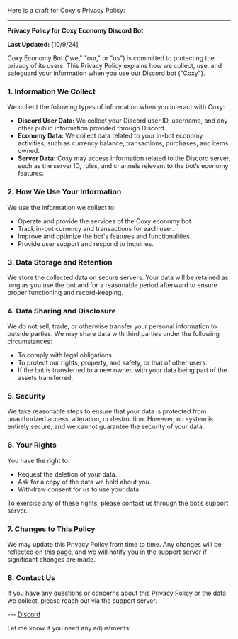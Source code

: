 Here is a draft for Coxy's Privacy Policy:

---

**Privacy Policy for Coxy Economy Discord Bot**

**Last Updated:** [10/9/24]

Coxy Economy Bot ("we," "our," or "us") is committed to protecting the privacy of its users. This Privacy Policy explains how we collect, use, and safeguard your information when you use our Discord bot ("Coxy").

### 1. Information We Collect
We collect the following types of information when you interact with Coxy:

- **Discord User Data:** We collect your Discord user ID, username, and any other public information provided through Discord.
- **Economy Data:** We collect data related to your in-bot economy activities, such as currency balance, transactions, purchases, and items owned.
- **Server Data:** Coxy may access information related to the Discord server, such as the server ID, roles, and channels relevant to the bot’s economy features.

### 2. How We Use Your Information
We use the information we collect to:
- Operate and provide the services of the Coxy economy bot.
- Track in-bot currency and transactions for each user.
- Improve and optimize the bot's features and functionalities.
- Provide user support and respond to inquiries.

### 3. Data Storage and Retention
We store the collected data on secure servers. Your data will be retained as long as you use the bot and for a reasonable period afterward to ensure proper functioning and record-keeping.

### 4. Data Sharing and Disclosure
We do not sell, trade, or otherwise transfer your personal information to outside parties. We may share data with third parties under the following circumstances:
- To comply with legal obligations.
- To protect our rights, property, and safety, or that of other users.
- If the bot is transferred to a new owner, with your data being part of the assets transferred.

### 5. Security
We take reasonable steps to ensure that your data is protected from unauthorized access, alteration, or destruction. However, no system is entirely secure, and we cannot guarantee the security of your data.

### 6. Your Rights
You have the right to:
- Request the deletion of your data.
- Ask for a copy of the data we hold about you.
- Withdraw consent for us to use your data.

To exercise any of these rights, please contact us through the bot’s support server.

### 7. Changes to This Policy
We may update this Privacy Policy from time to time. Any changes will be reflected on this page, and we will notify you in the support server if significant changes are made.

### 8. Contact Us
If you have any questions or concerns about this Privacy Policy or the data we collect, please reach out via the support server.

--- [Discord](https://discord.gg/jQU59cSmWE)

Let me know if you need any adjustments!
